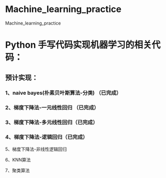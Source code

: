 # Machine_learning_practice
Machine_learning_practice
# Python 手写代码实现机器学习的相关代码：
## 预计实现：
### 1、naive bayes(朴素贝叶斯算法-分类) （已完成）
> 
### 2、梯度下降法-一元线性回归 （已完成）
> 
### 3、梯度下降法-多元线性回归（已完成）
> 
### 4、梯度下降法-逻辑回归（已完成）
> 
5、梯度下降法-非线性逻辑回归
> 
6、KNN算法
> 
7、聚类算法
